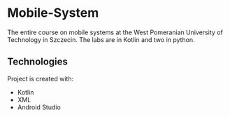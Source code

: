 # Mobile-System
The entire course on mobile systems at the West Pomeranian University of Technology in Szczecin. The labs are in Kotlin and two in python.

## Technologies
Project is created with:
* Kotlin
* XML
* Android Studio
